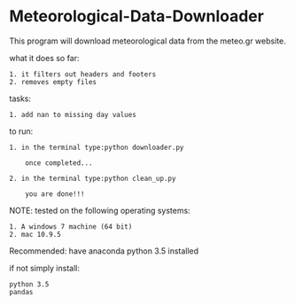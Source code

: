 # Meteorological-Data-Downloader

This program will download meteorological data from the meteo.gr website.

what it does so far:

    1. it filters out headers and footers
    2. removes empty files

tasks:

    1. add nan to missing day values


to run:

    1. in the terminal type:python downloader.py

        once completed...

    2. in the terminal type:python clean_up.py
    
        you are done!!!

NOTE: 
tested on the following operating systems:

    1. A windows 7 machine (64 bit)
    2. mac 10.9.5

Recommended:  have anaconda python 3.5 installed

if not simply install:

    python 3.5
    pandas


